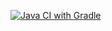 [![Java CI with Gradle](https://github.com/KsuxaPoshekhova/Postman/actions/workflows/gradle.yml/badge.svg)](https://github.com/KsuxaPoshekhova/Postman/actions/workflows/gradle.yml)
